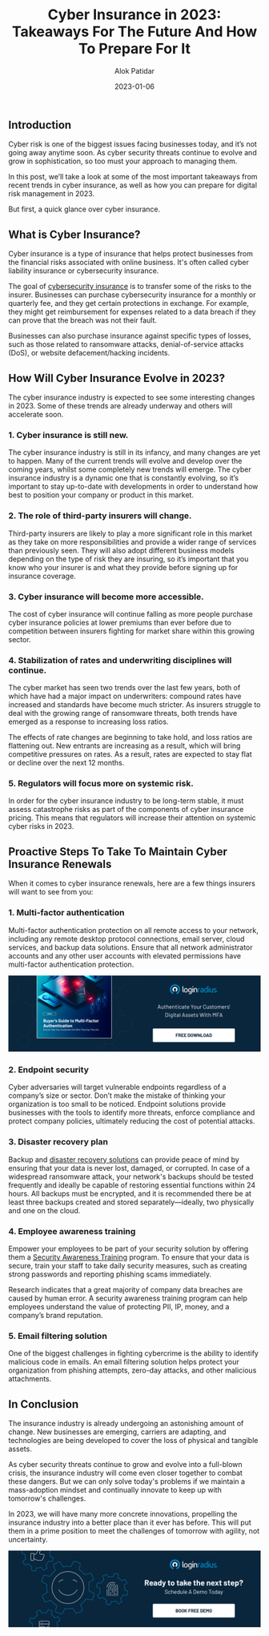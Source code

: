 ﻿---
title: "Cyber Insurance in 2023: Takeaways For The Future And How To Prepare For It"
date: "2023-01-06"
coverImage: "cyber-insurance.jpg"
tags: ["cybersecurity", "cyberinsurance", "risk management"]
author: "Alok Patidar"
description: "As cyber risks continue to evolve and increase, it is no surprise that cyber insurance is becoming one of the fastest-growing insurance products in the market. Learn how it will shape the security space in 2023."
metadescription: "As technology continues to speed up businesses, the nature of cyber risk will change. Learn how  cyber insurance will be different in 2023."
metatitle: "Cyber Insurance In 2023: How Insurers Must Adapt To Survive?"
---

## Introduction

Cyber risk is one of the biggest issues facing businesses today, and it’s not going away anytime soon. As cyber security threats continue to evolve and grow in sophistication, so too must your approach to managing them.

In this post, we’ll take a look at some of the most important takeaways from recent trends in cyber insurance, as well as how you can prepare for digital risk management in 2023.


But first, a quick glance over cyber insurance.


## What is Cyber Insurance?

Cyber insurance is a type of insurance that helps protect businesses from the financial risks associated with online business. It's often called cyber liability insurance or cybersecurity insurance.

The goal of [cybersecurity insurance](https://blog.loginradius.com/identity/cyber-insurance-guide-2022/) is to transfer some of the risks to the insurer. Businesses can purchase cybersecurity insurance for a monthly or quarterly fee, and they get certain protections in exchange. For example, they might get reimbursement for expenses related to a data breach if they can prove that the breach was not their fault.

Businesses can also purchase insurance against specific types of losses, such as those related to ransomware attacks, denial-of-service attacks (DoS), or website defacement/hacking incidents.


## How Will Cyber Insurance Evolve in 2023?

The cyber insurance industry is expected to see some interesting changes in 2023. Some of these trends are already underway and others will accelerate soon. 


### 1. Cyber insurance is still new. 

The cyber insurance industry is still in its infancy, and many changes are yet to happen. Many of the current trends will evolve and develop over the coming years, whilst some completely new trends will emerge. The cyber insurance industry is a dynamic one that is constantly evolving, so it’s important to stay up-to-date with developments in order to understand how best to position your company or product in this market.


### 2. The role of third-party insurers will change.

Third-party insurers are likely to play a more significant role in this market as they take on more responsibilities and provide a wider range of services than previously seen. They will also adopt different business models depending on the type of risk they are insuring, so it’s important that you know who your insurer is and what they provide before signing up for insurance coverage.


### 3. Cyber insurance will become more accessible.

The cost of cyber insurance will continue falling as more people purchase cyber insurance policies at lower premiums than ever before due to competition between insurers fighting for market share within this growing sector. 


### 4. Stabilization of rates and underwriting disciplines will continue.

The cyber market has seen two trends over the last few years, both of which have had a major impact on underwriters: compound rates have increased and standards have become much stricter. As insurers struggle to deal with the growing range of ransomware threats, both trends have emerged as a response to increasing loss ratios.

The effects of rate changes are beginning to take hold, and loss ratios are flattening out. New entrants are increasing as a result, which will bring competitive pressures on rates. As a result, rates are expected to stay flat or decline over the next 12 months.


### 5. Regulators will focus more on systemic risk.

In order for the cyber insurance industry to be long-term stable, it must assess catastrophe risks as part of the components of cyber insurance pricing. This means that regulators will increase their attention on systemic cyber risks in 2023.


## Proactive Steps To Take To Maintain Cyber Insurance Renewals

When it comes to cyber insurance renewals, here are a few things insurers will want to see from you:


### 1. Multi-factor authentication

Multi-factor authentication protection on all remote access to your network, including any remote desktop protocol connections, email server, cloud services, and backup data solutions. Ensure that all network administrator accounts and any other user accounts with elevated permissions have multi-factor authentication protection.


[![EB-GD-to-MFA](EB-GD-to-MFA.png)](https://www.loginradius.com/resource/buyers-guide-to-multi-factor-authentication/)


### 2. Endpoint security

Cyber adversaries will target vulnerable endpoints regardless of a company’s size or sector. Don’t make the mistake of thinking your organization is too small to be noticed. Endpoint solutions provide businesses with the tools to identify more threats, enforce compliance and protect company policies, ultimately reducing the cost of potential attacks.


### 3. Disaster recovery plan

Backup and [disaster recovery solutions](https://blog.loginradius.com/identity/prevent-accidental-data-exposure-company/) can provide peace of mind by ensuring that your data is never lost, damaged, or corrupted. In case of a widespread ransomware attack, your network's backups should be tested frequently and ideally be capable of restoring essential functions within 24 hours. All backups must be encrypted, and it is recommended there be at least three backups created and stored separately—ideally, two physically and one on the cloud.


### 4. Employee awareness training

Empower your employees to be part of your security solution by offering them a [Security Awareness Training](https://blog.loginradius.com/growth/7-tips-enjoy-cybersecurity-awareness-month/) program. To ensure that your data is secure, train your staff to take daily security measures, such as creating strong passwords and reporting phishing scams immediately.

Research indicates that a great majority of company data breaches are caused by human error. A security awareness training program can help employees understand the value of protecting PII, IP, money, and a company’s brand reputation.


### 5. Email filtering solution

One of the biggest challenges in fighting cybercrime is the ability to identify malicious code in emails. An email filtering solution helps protect your organization from phishing attempts, zero-day attacks, and other malicious attachments. 


## In Conclusion

The insurance industry is already undergoing an astonishing amount of change. New businesses are emerging, carriers are adapting, and technologies are being developed to cover the loss of physical and tangible assets. 

As cyber security threats continue to grow and evolve into a full-blown crisis, the insurance industry will come even closer together to combat these dangers. But we can only solve today's problems if we maintain a mass-adoption mindset and continually innovate to keep up with tomorrow's challenges. 

In 2023, we will have many more concrete innovations, propelling the insurance industry into a better place than it ever has before. This will put them in a prime position to meet the challenges of tomorrow with agility, not uncertainty.

[![book-a-demo-Consultation](../../assets/book-a-demo-loginradius.png)](https://www.loginradius.com/book-a-demo/)


